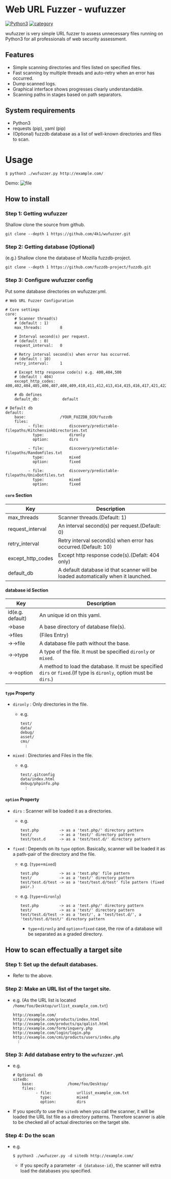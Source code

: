 # Web URL Fuzzer - wufuzzer

[![Python3](https://img.shields.io/badge/python-3.x-green.svg)](https://img.shields.io/badge/python-3.x-green.svg)
[![category](https://img.shields.io/badge/Category-WebAssessment-blue.svg)](https://img.shields.io/badge/Category-WebAssessment-blue.svg)

wufuzzer is very simple URL fuzzer to assess unnecessary files running on Python3 for all professionals of web security assessment.

## Features

* Simple scanning directories and files listed on specified files.
* Fast scanning by multiple threads and auto-retry when an error has occurred.
* Dump scanned logs.
* Graphical interface shows progresses clearly understandable.
* Scanning paths in stages based on path separators.

## System requirements

* Python3
* requests (pip), yaml (pip)
* (Optional) fuzzdb database as a list of well-known directories and files to scan.

# Usage
```
$ python3 ./wufuzzer.py http://example.com/
```

Demo:
![file](https://github.com/4k1/wufuzzer/blob/master/demo.png?raw=true)

## How to install

### Step 1: Getting wufuzzer

Shallow clone the source from github.

```
git clone --depth 1 https://github.com/4k1/wufuzzer.git
```

### Step 2: Getting database (Optional)

(e.g.) Shallow clone the database of Mozilla fuzzdb-project.

```
git clone --depth 1 https://github.com/fuzzdb-project/fuzzdb.git
```

### Step 3: Configure wufuzzer config

Put some database directories on wufuzzer.yml.

```
# Web URL Fuzzer Configuration

# Core settings
core:
    # Scanner thread(s)
    # (default : 1)
    max_threads:        8
    
    # Interval second(s) per request. 
    # (default : 0)
    request_interval:   0
    
    # Retry interval second(s) when error has occurred.
    # (default : 10)
    retry_interval:     1
    
    # Except http response code(s) e.g. 400,404,500
    # (default : 404)
    except_http_codes:  400,402,404,405,406,407,408,409,410,411,412,413,414,415,416,417,421,422,423,424,426,451,500,501,502,503,504,505,506,507,508,509,510

    # db defines
    default_db:          default

# Default db
default:
    base:               /YOUR_FUZZDB_DIR/fuzzdb
    files:
          - file:           discovery/predictable-filepaths/KitchensinkDirectories.txt
            type:           dironly
            option:         dirs

          - file:           discovery/predictable-filepaths/Randomfiles.txt
            type:           mixed
            option:         fixed

          - file:           discovery/predictable-filepaths/UnixDotfiles.txt
            type:           mixed
            option:         fixed
```    

#### `core` Section

|Key|Description|
|-|-|
|max_threads      |Scanner threads.(Default: 1)                                                     |
|request_interval |An interval second(s) per request.(Default: 0)                                   |
|retry_interval   |Retry interval second(s) when error has occurred.(Default: 10)                   |
|except_http_codes|Except http response code(s).(Defalt: 404 only)                                  |
|default_db       |A default database id that scanner will be loaded automatically when it launched.|

#### database id Section

|Key|Description|
|-|-|
|id(e.g. default)|An unique id on this yaml.            |
|->base          |A base directory of database file(s). |
|->files         |(Files Entry)                         |
|->->file        |A database file path without the base.|
|->->type        |A type of the file. It must be specified `dironly` or `mixed`.|
|->->option      |A method to load the database. It must be specified `dirs` or `fixed`.(If type is `dironly`, option must be `dirs`.)|

#### `type` Property

- `dironly` : Only directories in the file.
  -  e.g.
     ```
     test/
     data/
     debug/
     asset/
     cms/
       :
     ```

- `mixed` : Directories and Files in the file.
  - e.g.
    ```
    test/.gitconfig
    data/index.html
    debug/phpinfo.php
      :
    ```

#### `option` Property

- `dirs` : Scanner will be loaded it as a directories.
  - e.g.
    ```
    test.php         -> as a 'test.php/' directory pattern
    test/            -> as a 'test/' directory pattern
    test/test.d      -> as a 'test/test.d/' directory pattern
    ```

- `fixed` : Depends on its `type` option. Basically, scanner will be loaded it as a path-pair of the directory and the file.
  - e.g. (`type`=`mixed`)
    ```
    test.php         -> as a 'test.php' file pattern
    test/            -> as a 'test/' directory pattern
    test/test.d/test -> as a 'test/test.d/test' file pattern (fixed pair.)
    ```

  - e.g. (`type`=`dironly`)
    ```
    test.php         -> as a 'test.php/' directory pattern
    test/            -> as a 'test/' directory pattern
    test/test.d/test -> as a 'test/', a 'test/test.d/', a 'test/test.d/test/' directory pattern 
    ```
    - `type`=`dironly` and `option`=`fixed` case, the row of a database will be separated as a graded directory.

## How to scan effectually a target site

### Step 1: Set up the default databases.
- Refer to the above.

### Step 2: Make an URL list of the target site.
- e.g. (As the URL list is located `/home/foo/Desktop/urllist_example_com.txt`)
  ```
  http://example.com/
  http://example.com/products/index.html
  http://example.com/products/qa/qalist.html
  http://example.com/form/inquery.php
  http://example.com/login/login.php
  http://example.com/cms/products/users/index.php
    :
  ```

### Step 3: Add database entry to the `wufuzzer.yml`
- e.g.
  ```
  # Optional db
  sitedb:
      base:               /home/foo/Desktop/
      files:
            - file:           urllist_example_com.txt
              type:           mixed
              option:         dirs
  ```
- If you specify to use the `sitedb` when you call the scanner, it will be loaded the URL list file as a directory patterns. Therefore scanner is able to be checked all of actual directories on the target site.

### Step 4: Do the scan
- e.g.
  ```
  $ python3 ./wufuzzer.py -d sitedb http://example.com/
  ```
  - If you specify a parameter `-d {database-id}`, the scanner will extra load the databases you specified.
